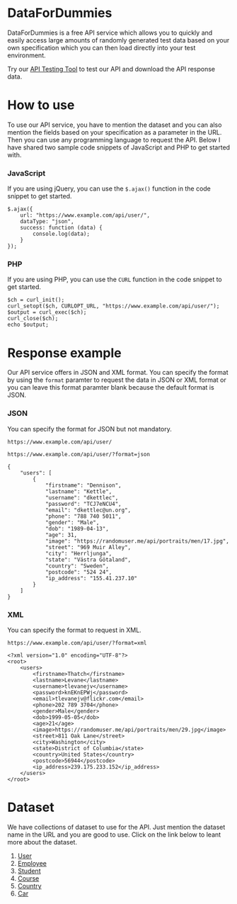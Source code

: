 # DataForDummies

DataForDummies is a free API service which allows you to quickly and easily access large amounts of randomly generated test data based on your own specification which you can then load directly into your test environment.

Try our [API Testing Tool](../api-testing) to test our API and download the API response data.

# How to use

To use our API service, you have to mention the dataset and you can also mention the fields based on your specification as a parameter in the URL. Then you can use any programming language to request the API. Below I have shared two sample code snippets of JavaScript and PHP to get started with.

### JavaScript

If you are using jQuery, you can use the `$.ajax()` function in the code snippet to get started.

```
$.ajax({
    url: "https://www.example.com/api/user/",
    dataType: "json",
    success: function (data) {
        console.log(data);
    }
});
```

### PHP

If you are using PHP, you can use the `CURL` function in the code snippet to get started.

```
$ch = curl_init();
curl_setopt($ch, CURLOPT_URL, "https://www.example.com/api/user/");
$output = curl_exec($ch);
curl_close($ch);
echo $output;
```

# Response example

Our API service offers in JSON and XML format. You can specify the format by using the `format` paramter to request the data in JSON or XML format or you can leave this format paramter blank because the default format is JSON.

### JSON

You can specify the format for JSON but not mandatory.

`https://www.example.com/api/user/`

`https://www.example.com/api/user/?format=json`

```
{
    "users": [
        {
            "firstname": "Dennison",
            "lastname": "Kettle",
            "username": "dkettlec",
            "password": "TCJ7eNCU4",
            "email": "dkettlec@un.org",
            "phone": "788 740 5011",
            "gender": "Male",
            "dob": "1989-04-13",
            "age": 31,
            "image": "https://randomuser.me/api/portraits/men/17.jpg",
            "street": "969 Muir Alley",
            "city": "Herrljunga",
            "state": "Västra Götaland",
            "country": "Sweden",
            "postcode": "524 24",
            "ip_address": "155.41.237.10"
        }
    ]
}
```

### XML

You can specify the format to request in XML.

`https://www.example.com/api/user/?format=xml`

```
<?xml version="1.0" encoding="UTF-8"?>
<root>
    <users>
        <firstname>Thatch</firstname>
        <lastname>Levane</lastname>
        <username>tlevanejv</username>
        <password>knEKnEPWj</password>
        <email>tlevanejv@flickr.com</email>
        <phone>202 789 3704</phone>
        <gender>Male</gender>
        <dob>1999-05-05</dob>
        <age>21</age>
        <image>https://randomuser.me/api/portraits/men/29.jpg</image>
        <street>811 Oak Lane</street>
        <city>Washington</city>
        <state>District of Columbia</state>
        <country>United States</country>
        <postcode>56944</postcode>
        <ip_address>239.175.233.152</ip_address>
    </users>
</root>
```

# Dataset

We have collections of dataset to use for the API. Just mention the dataset name in the URL and you are good to use. Click on the link below to leant more about the dataset.

1. [User](user)
2. [Employee](employee)
3. [Student](student)
4. [Course](course)
5. [Country](country)
6. [Car](car)
